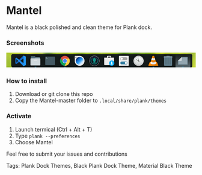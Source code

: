 # Mantel
Mantel is a black polished and clean theme for Plank dock.


### Screenshots
![alt text](https://github.com/shaz13/Mantel/blob/master/Mantelb.png)

### How to install 
1. Download or git clone this repo
2. Copy the Mantel-master folder to `.local/share/plank/themes`

### Activate
1. Launch termical (Ctrl + Alt + T)
2. Type `plank --preferences`
3. Choose Mantel 

Feel free to submit your issues and contributions

Tags: Plank Dock Themes, Black Plank Dock Theme, Material Black Theme

